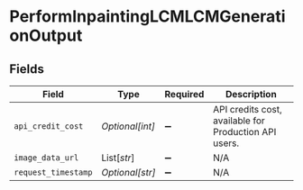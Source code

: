 # PerformInpaintingLCMLCMGenerationOutput


## Fields

| Field                                                 | Type                                                  | Required                                              | Description                                           |
| ----------------------------------------------------- | ----------------------------------------------------- | ----------------------------------------------------- | ----------------------------------------------------- |
| `api_credit_cost`                                     | *Optional[int]*                                       | :heavy_minus_sign:                                    | API credits cost, available for Production API users. |
| `image_data_url`                                      | List[*str*]                                           | :heavy_minus_sign:                                    | N/A                                                   |
| `request_timestamp`                                   | *Optional[str]*                                       | :heavy_minus_sign:                                    | N/A                                                   |